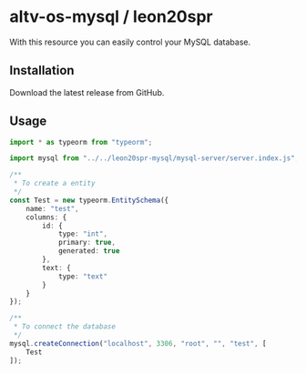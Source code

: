 # altv-os-mysql / leon20spr

With this resource you can easily control your MySQL database.

## Installation

Download the latest release from GitHub.

## Usage

```ts
import * as typeorm from "typeorm";

import mysql from "../../leon20spr-mysql/mysql-server/server.index.js";

/**
 * To create a entity
 */
const Test = new typeorm.EntitySchema({
    name: "test",
    columns: {
        id: {
            type: "int",
            primary: true,
            generated: true
        },
        text: {
            type: "text"
        }
    }
});

/**
 * To connect the database
 */
mysql.createConnection("localhost", 3306, "root", "", "test", [
    Test
]);
```
